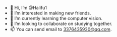 - 👋 Hi, I’m @Halifu1
- 👀 I’m interested in making new friends.
- 🌱 I’m currently learning the computer vision.
- 💞️ I’m looking to collaborate on studying together.
- 📫 You can send email to 3376435930@qq.com.

<!---
Halifu1/Halifu1 is a ✨ special ✨ repository because its `README.md` (this file) appears on your GitHub profile.
You can click the Preview link to take a look at your changes.
--->

